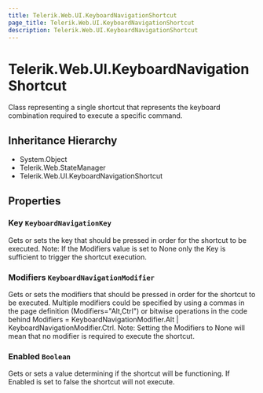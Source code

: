 ```yaml
---
title: Telerik.Web.UI.KeyboardNavigationShortcut
page_title: Telerik.Web.UI.KeyboardNavigationShortcut
description: Telerik.Web.UI.KeyboardNavigationShortcut
---
```


# Telerik.Web.UI.KeyboardNavigationShortcut

Class representing a single shortcut that represents the keyboard combination required to execute a specific command.

## Inheritance Hierarchy

* System.Object
* Telerik.Web.StateManager
* Telerik.Web.UI.KeyboardNavigationShortcut

## Properties

###  Key `KeyboardNavigationKey`

Gets or sets the key that should be pressed in order for the shortcut to be executed.
            Note: If the Modifiers value is set to None only the Key is sufficient to trigger the shortcut execution.

###  Modifiers `KeyboardNavigationModifier`

Gets or sets the modifiers that should be pressed in order for the shortcut to be executed.
            Multiple modifiers could be specified by using a commas in the page definition (Modifiers="Alt,Ctrl") or
            bitwise operations in the code behind Modifiers = KeyboardNavigationModifier.Alt | KeyboardNavigationModifier.Ctrl.
            Note: Setting the Modifiers to None will mean that no modifier is required to execute the shortcut.

###  Enabled `Boolean`

Gets or sets a value determining if the shortcut will be functioning.
            If Enabled is set to false the shortcut will not execute.

